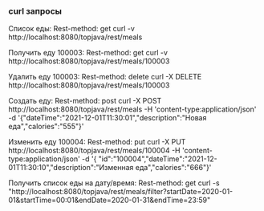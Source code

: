 ### curl запросы
Список еды:
Rest-method: get
curl -v http://localhost:8080/topjava/rest/meals

Получить еду 100003:
Rest-method: get
curl -v http://localhost:8080/topjava/rest/meals/100003

Удалить еду 100003:
Rest-method: delete
curl -X DELETE http://localhost:8080/topjava/rest/meals/100003

Создать еду:
Rest-method: post
curl -X POST http://localhost:8080/topjava/rest/meals -H 'content-type:application/json' -d '{"dateTime":"2021-12-01T11:30:01","description":"Новая еда","calories":"555"}'

Изменить еду 100004:
Rest-method: put
curl -X PUT http://localhost:8080/topjava/rest/meals/100004 -H 'content-type:application/json' -d '{ "id":"100004","dateTime":"2021-12-01T11:30:10","description":"Изменная еда","calories":"666"}'

Получить список еды на дату/время:
Rest-method: get
curl -s "http://localhost:8080/topjava/rest/meals/filter?startDate=2020-01-01&startTime=00:01&endDate=2020-01-31&endTime=23:59"
